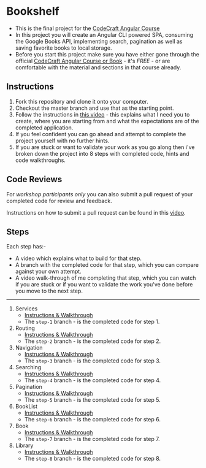 # Bookshelf

- This is the final project for the [CodeCraft Angular Course](https://ng2.codecraft.tv/) 
- In this project you will create an Angular CLI powered SPA, consuming the Google Books API, implementing search, pagination as well as saving favorite books to local storage.
- Before you start this project make sure you have either gone through the official 
[CodeCraft Angular Course or Book](https://ng2.codecraft.tv/) - it's *FREE* - or are comfortable with the material and sections in that course already.

## Instructions

1. Fork this repository and clone it onto your computer.
2. Checkout the master branch and use that as the starting point.
3. Follow the instructions in [this video]() - this explains what I need you to create, where you are starting from and what the expectations are of the completed application.
4. If you feel confident you can go ahead and attempt to complete the project yourself with no further hints.
5. If you are stuck or want to validate your work as you go along then i've broken down the project into 8 steps with completed code, hints and code walkthroughs. 

## Code Reviews

For *workshop participants only* you can also submit a pull request of your completed code for review and feedback. 

Instructions on how to submit a pull request can be found in this [video](https://vimeo.com/200501735/ad26e323b1).

## Steps

Each step has:-

- A video which explains what to build for that step.
- A branch with the completed code for that step, which you can compare against your own attempt.
- A video walk-through of me completing that step, which you can watch if you are stuck or if you want to validate the work you've done before you move to the next step.

---

1. Services
    - [Instructions & Walkthrough]()
    - The `step-1` branch - is the completed code for step 1.
2. Routing
    - [Instructions & Walkthrough]()
    - The `step-2` branch - is the completed code for step 2.
3. Navigation
    - [Instructions & Walkthrough]()
    - The `step-3` branch - is the completed code for step 3.
4. Searching
    - [Instructions & Walkthrough]()
    - The `step-4` branch - is the completed code for step 4.
5. Pagination
    - [Instructions & Walkthrough]()
    - The `step-5` branch - is the completed code for step 5.
6. BookList
    - [Instructions & Walkthrough]()
    - The `step-6` branch - is the completed code for step 6.
7. Book
    - [Instructions & Walkthrough]()
    - The `step-7` branch - is the completed code for step 7.
8. Library
    - [Instructions & Walkthrough]()
    - The `step-8` branch - is the completed code for step 8.

